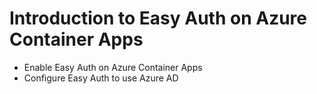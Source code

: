 # Introduction to Easy Auth on Azure Container Apps

- Enable Easy Auth on Azure Container Apps
- Configure Easy Auth to use Azure AD